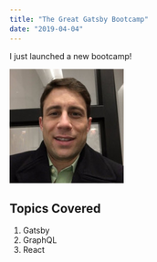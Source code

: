 ```yaml
---
title: "The Great Gatsby Bootcamp"
date: "2019-04-04"
---
```


I just launched a new bootcamp!

![LinkedIn Avatar](./nathan_linkedin_avatar.jpeg)

## Topics Covered

1. Gatsby
2. GraphQL
3. React